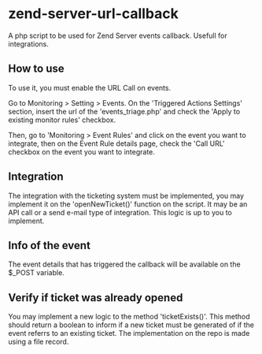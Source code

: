 # zend-server-url-callback
A php script to be used for Zend Server events callback. Usefull  for integrations.

## How to use

To use it, you must enable the URL Call on events. 

Go to Monitoring > Setting > Events. On the 'Triggered Actions Settings' section, insert the url of the 'events_triage.php' and check the 'Apply to existing monitor rules' checkbox.


Then, go to 'Monitoring > Event Rules' and click on the event you want to integrate, then on the Event Rule details page, check the 'Call URL' checkbox on the event you want to integrate.

## Integration 

The integration with the ticketing system must be implemented, you may implement it on the 'openNewTicket()' function on the script. It may be an API call or a send e-mail type of integration. This logic is up to you to implement.

## Info of the event

The event details that has triggered the callback will be available on the $_POST variable.

## Verify if ticket was already opened

You may implement a new logic to the method 'ticketExists()'. This method should return a boolean to inform if a new ticket must be generated of if the event referrs to an existing ticket. The implementation on the repo is made using a file record.
